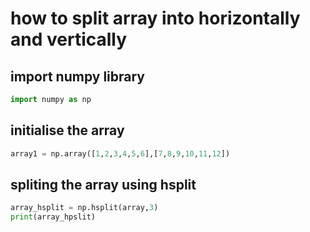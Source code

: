 # how to split array into horizontally and vertically 
## import numpy library  
```python
import numpy as np
```
## initialise the array 
```python
array1 = np.array([1,2,3,4,5,6],[7,8,9,10,11,12])
```
## spliting the array using hsplit
```python 
array_hsplit = np.hsplit(array,3)
print(array_hpslit)
```
